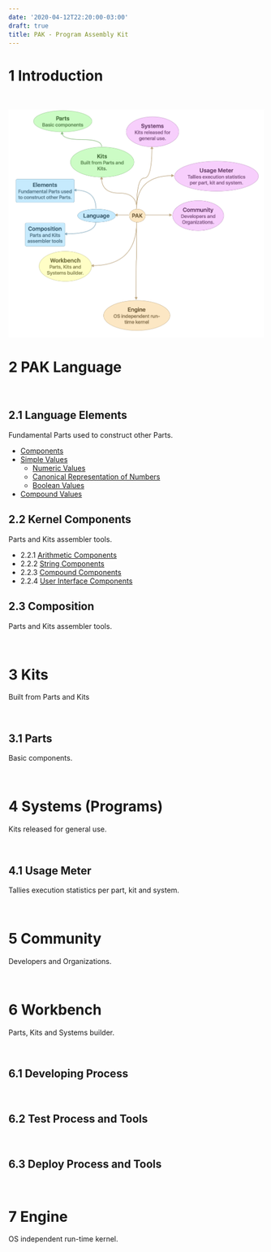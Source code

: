 ```yaml
---
date: '2020-04-12T22:20:00-03:00'
draft: true
title: PAK - Program Assembly Kit
---
```



1 Introduction
==============
 

![PAK Echosystem](img/PAK-Echo.png)


2 PAK Language
==============

 

2.1 Language Elements
---------------------

Fundamental Parts used to construct other Parts.

- [Components](../2.1-language-elements)
- [Simple Values](../2.1-language-elements)
  - [Numeric Values](../2.1-language-elements)
  - [Canonical Representation of Numbers](../2.1-language-elements)
  - [Boolean Values](../2.1-language-elements)
- [Compound Values](../2.1-language-elements)

2.2 Kernel Components
---------------------

Parts and Kits assembler tools.

- 2.2.1 [Arithmetic Components](../2.2-kernel-components)
- 2.2.2 [String Components](../2.2.2-string-components)
- 2.2.3 [Compound Components](../2.2.3-compound-components)
- 2.2.4 [User Interface Components](../2.2.4-user-interface-components)



2.3 Composition
---------------

Parts and Kits assembler tools.

 

3 Kits
======

Built from Parts and Kits

 

3.1 Parts
---------

Basic components.

 

4 Systems (Programs)
====================

Kits released for general use.

 

4.1 Usage Meter
---------------

Tallies execution statistics per part, kit and system.

 

5 Community
===========

Developers and Organizations.

 

6 Workbench
===========

Parts, Kits and Systems builder.

 

6.1 Developing Process
----------------------

 

6.2 Test Process and Tools
--------------------------

 

6.3 Deploy Process and Tools
----------------------------

 

7 Engine
========

OS independent run-time kernel.
